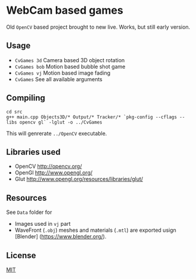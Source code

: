 WebCam based games
==================

Old `OpenCV` based project brought to new live.
Works, but still early version.

Usage
-----

 * `CvGames 3d` Camera based 3D object rotation
 * `CvGames bob` Motion based bubble shot game
 * `CvGames vj` Motion based image fading
 * `CvGames` See all available arguments

Compiling
---------

```
cd src
g++ main.cpp Objects3D/* Output/* Tracker/* `pkg-config --cflags --libs opencv gl` -lglut -o ../CvGames
```

This will genrerate `../OpenCV` executable.
    
Libraries used
--------------

 * OpenCV http://opencv.org/
 * OpenGl http://www.opengl.org/
 * Glut http://www.opengl.org/resources/libraries/glut/
    
Resources
---------

See `Data` folder for

 * Images used in `vj` part
 * WaveFront (`.obj`) meshes and materials (`.mtl`) are exported usign [Blender] (https://www.blender.org/).

License
-------

[MIT](LICENSE)


